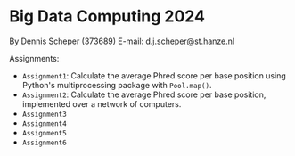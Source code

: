 # Big Data Computing 2024

By Dennis Scheper (373689)
E-mail: d.j.scheper@st.hanze.nl

Assignments:
- `Assignment1`: Calculate the average Phred score per base position using Python's multiprocessing package with `Pool.map()`.
- `Assignment2`: Calculate the average Phred score per base position, implemented over a network of computers.
- `Assignment3`
- `Assignment4`
- `Assignment5`
- `Assignment6`
